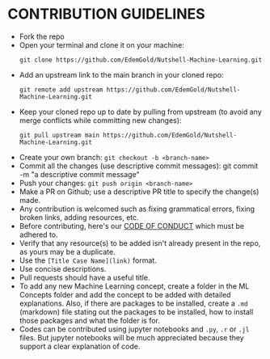 # CONTRIBUTION GUIDELINES

- Fork the repo
- Open your terminal and clone it on your machine:  
  ```
  git clone https://github.com/EdemGold/Nutshell-Machine-Learning.git
  ```
- Add an upstream link to the main branch in your cloned repo: 
  ```
  git remote add upstream https://github.com/EdemGold/Nutshell-Machine-Learning.git
  ```
- Keep your cloned repo up to date by pulling from upstream (to avoid any merge conflicts while committing new changes): 
  ```
  git pull upstream main https://github.com/EdemGold/Nutshell-Machine-Learning.git
  ```
- Create your  own branch:  `git checkout -b <branch-name>`
- Commit all the changes (use descriptive commit messages): git commit -m "a descriptive commit message"
- Push your changes:  `git push origin <branch-name>`
- Make a PR on Github; use a descriptive PR title to specify the change(s) made.
- Any contribution is welcomed such as fixing grammatical errors, fixing broken links, adding resources, etc.
- Before contributing, here's our [CODE OF CONDUCT](https://github.com/EdemGold/Nutshell-Machine-Learning/blob/main/CODE_OF_CONDUCT.md) which must be adhered to.
- Verify that any resource(s) to be added isn't already present in the repo, as yours may be a duplicate.
- Use the `[Title Case Name](link)` format.
- Use concise descriptions.
- Pull requests should have a useful title.
- To add any new Machine Learning concept, create a folder in the ML Concepts folder and add the concept to be added with detailed explanations. Also, if there are packages to be installed, create a `.md` (markdown) file stating out the packages to be installed, how to install those packages and what the folder is for.
- Codes can be contributed using jupyter notebooks and `.py`, `.r` or `.jl` files. But jupyter notebooks will be much appreciated because they support a clear explanation of code.

